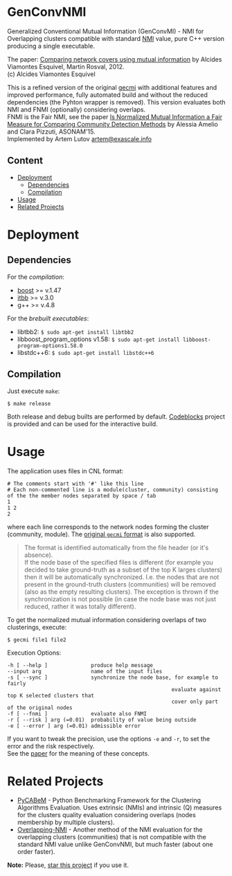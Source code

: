 # GenConvNMI
Generalized Conventional Mutual Information (GenConvMI) - NMI for Overlapping clusters compatible with standard [NMI](http://www.cs.plu.edu/courses/csce436/art%202.pdf) value, pure C++ version producing a single executable.

The paper: [Comparing network covers using mutual information](https://arxiv.org/abs/1202.0425) by Alcides Viamontes Esquivel, Martin Rosval, 2012.  
(c) Alcides Viamontes Esquivel

This is a refined version of the original [gecmi](https://bitbucket.org/dsign/gecmi) with additional features and improved performance, fully automated build and without the reduced dependencies (the Pyhton wrapper is removed). This version evaluates both NMI and FNMI (optionally) considering overlaps.  
FNMI is the Fair NMI, see the paper [Is Normalized Mutual Information a Fair Measure for Comparing Community Detection Methods](http://ieeexplore.ieee.org/document/7403755/) by Alessia Amelio and Clara Pizzuti, ASONAM'15.  
Implemented by Artem Lutov <artem@exascale.info>

## Content
- [Deployment](#deployment)
	- [Dependencies](#dependencies)
	- [Compilation](#compilation)
- [Usage](#usage)
- [Related Projects](#related-projects)

# Deployment
## Dependencies
For the *compilation*:
- [boost](http://www.boost.org/boost) >= v.1.47
- [itbb](http://threadingbuildingblocks.org/itbb) >= v.3.0
- g++ >= v.4.8

For the *brebuilt executables*:
- libtbb2:  `$ sudo apt-get install libtbb2`
- libboost_program_options v1.58:  `$ sudo apt-get install libboost-program-options1.58.0`
- libstdc++6: `$ sudo apt-get install libstdc++6`

## Compilation

Just execute `make`:
```
$ make release
```
Both release and debug builts are performed by default. [Codeblocks](http://www.codeblocks.org/) project is provided and can be used for the interactive build.

# Usage

The application uses files in CNL format:

```
# The comments start with '#' like this line
# Each non-commented line is a module(cluster, community) consisting of the the member nodes separated by space / tab
1
1 2
2
```
where each line corresponds to the network nodes forming the cluster (community, module).
The [original `gecmi` format](https://github.com/eXascaleInfolab/GenConvMI#executable) is also supported.
 > The format is identified automatically from the file header (or it's absence).  
 If the node base of the specified files is different (for example you decided to take ground-truth as a subset of the top K larges clusters) then it will be automatically synchronized. I.e. the nodes that are not present in the ground-truth clusters (communities) will be removed (also as the empty resulting clusters). The exception is thrown if the synchronization is not possible (in case the node base was not just reduced, rather it was totally different).

To get the normalized mutual information considering overlaps of two clusterings, execute:

```
$ gecmi file1 file2
```

Execution Options:
```
-h [ --help ]              produce help message
--input arg                name of the input files
-s [ --sync ]              synchronize the node base, for example to fairly
													 evaluate against top K selected clusters that
													 cover only part of the original nodes
-f [ --fnmi ]              evaluate also FNMI
-r [ --risk ] arg (=0.01)  probability of value being outside
-e [ --error ] arg (=0.01) admissible error
```
If you want to tweak the precision, use the options `-e` and `-r`, to set the error and
the risk respectively.  
See the [paper](http://arxiv.org/abs/1202.0425) for the meaning of these concepts.

# Related Projects
- [PyCABeM](https://github.com/eXascaleInfolab/PyCABeM) - Python Benchmarking Framework for the Clustering Algorithms Evaluation. Uses extrinsic (NMIs) and intrinsic (Q) measures for the clusters quality evaluation considering overlaps (nodes membership by multiple clusters).
- [Overlapping-NMI](https://github.com/eXascaleInfolab/Overlapping-NMI) - Another method of the NMI evaluation for the overlapping clusters (communities) that is not compatible with the standard NMI value unlike GenConvNMI, but much faster (about one order faster).

**Note:** Please, [star this project](https://github.com/eXascaleInfolab/GenConvNMI) if you use it.
